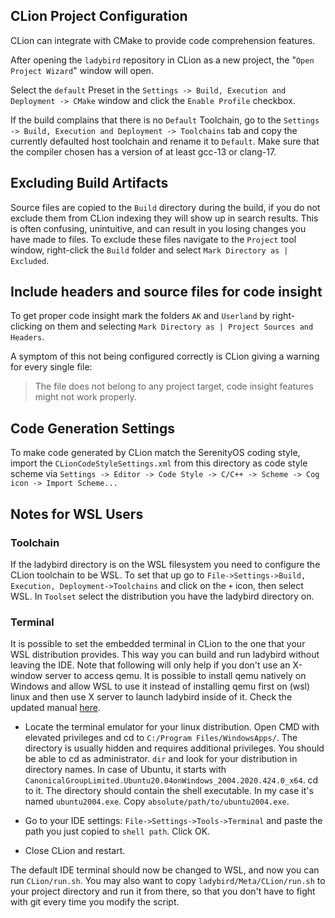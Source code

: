 ## CLion Project Configuration

CLion can integrate with CMake to provide code comprehension features.

After opening the `ladybird` repository in CLion as a new project, the "`Open Project Wizard`" window will open.

Select the `default` Preset in the `Settings -> Build, Execution and Deployment -> CMake` window and click the `Enable Profile` checkbox.

If the build complains that there is no `Default` Toolchain, go to the `Settings -> Build, Execution and Deployment -> Toolchains`
tab and copy the currently defaulted host toolchain and rename it to `Default`. Make sure that the compiler chosen has a version of
at least gcc-13 or clang-17.

## Excluding Build Artifacts

Source files are copied to the `Build` directory during the build, if you do not exclude them from CLion indexing they will show up
in search results. This is often confusing, unintuitive, and can result in you losing changes you have made to files. To exclude
these files navigate to the `Project` tool window, right-click the `Build` folder and select `Mark Directory as | Excluded`.

## Include headers and source files for code insight

To get proper code insight mark the folders `AK` and `Userland` by right-clicking on them and selecting `Mark Directory as | Project Sources and Headers`.

A symptom of this not being configured correctly is CLion giving a warning for every single file: 
> The file does not belong to any project target, code insight features might not work properly.

## Code Generation Settings

To make code generated by CLion match the SerenityOS coding style, import the `CLionCodeStyleSettings.xml` from this directory as code style scheme via
`Settings -> Editor -> Code Style -> C/C++ -> Scheme -> Cog icon -> Import Scheme...`

## Notes for WSL Users

### Toolchain

If the ladybird directory is on the WSL filesystem you need to configure the CLion toolchain to be WSL.
To set that up go to `File->Settings->Build, Execution, Deployment->Toolchains` and click on the `+` icon, then select WSL. In `Toolset` select the distribution you have the ladybird directory on.

### Terminal

It is possible to set the embedded terminal in CLion to the one that your WSL distribution provides.
This way you can build and run ladybird without leaving the IDE.
Note that following will only help if you don't use an X-window server to access qemu.
It is possible to install qemu natively on Windows and allow WSL to use it instead of installing qemu first on (wsl) linux and then use X server to launch ladybird inside of it.
Check the updated manual [here](BuildInstructionsWindows.md).

- Locate the terminal emulator for your linux distribution.
Open CMD with elevated privileges and cd to `C:/Program Files/WindowsApps/`.
The directory is usually hidden and requires additional privileges. You should be able to cd as administrator.
`dir` and look for your distribution in directory names. In case of Ubuntu, it starts with `CanonicalGroupLimited.Ubuntu20.04onWindows_2004.2020.424.0_x64`.
cd to it. The directory should contain the shell executable. In my case it's named `ubuntu2004.exe`.
Copy `absolute/path/to/ubuntu2004.exe`.

- Go to your IDE settings: `File->Settings->Tools->Terminal` and paste the path you just copied to `shell path`. Click OK.

- Close CLion and restart.

The default IDE terminal should now be changed to WSL, and now you can run `CLion/run.sh`.
You may also want to copy `ladybird/Meta/CLion/run.sh` to your project directory and run it from there, so that you don't have to fight with git every time you modify the script.
